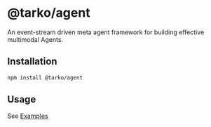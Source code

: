 # @tarko/agent

An event-stream driven meta agent framework for building effective multimodal Agents.

## Installation

```bash
npm install @tarko/agent
```

## Usage

See [Examples](./examples/)